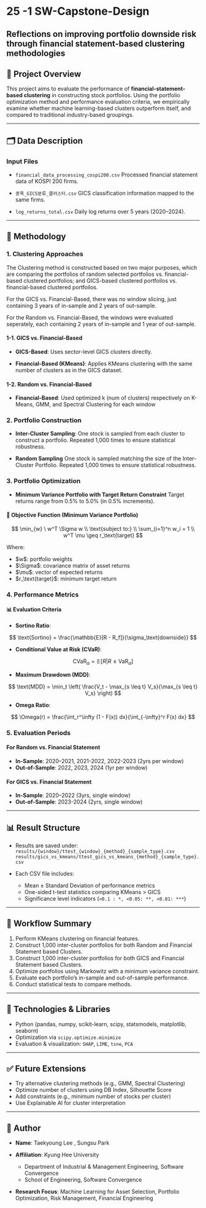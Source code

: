 # 25 -1 SW-Capstone-Design

## Reflections on improving portfolio downside risk through financial statement-based clustering methodologies

## 📌 Project Overview

This project aims to evaluate the performance of **financial-statement-based clustering** in constructing stock portfolios. Using the portfolio optimization method and performance evaluation criteria, we empirically examine whether machine learning-based clusters outperform itself, and compared to traditional industry-based groupings.

---

## 🗂️ Data Description

### Input Files

* `financial_data_processing_cospi200.csv`
  Processed financial statement data of KOSPI 200 firms.

* `종목_GICS분류_클러스터.csv`
  GICS classification information mapped to the same firms.

* `log_returns_total.csv`
  Daily log returns over 5 years (2020–2024).

---

## 🔧 Methodology

### 1. Clustering Approaches

  The Clustering method is constructed based on two major purposes, which are comparing the portfolios of random selected portfolios vs. financial-based clustered portfolios; and GICS-based clustered portfoilos vs. financial-based clustered portfoilos.

  For the GICS vs. Financial-Based, there was no window slicing, just containing 3 years of in-sample and 2 years of out-sample.

  For the Random vs. Financial-Based, the windows were evaluated seperately, each containing 2 years of in-sample and 1 year of out-sample.

#### 1-1. GICS vs. Financial-Based

* **GICS-Based**:
  Uses sector-level GICS clusters directly.

* **Financial-Based (KMeans)**:
  Applies KMeans clustering with the same number of clusters as in the GICS dataset.

#### 1-2. Random vs. Financial-Based

* **Financial-Based**:
  Used optimized k (num of clusters) respectively on K-Means, GMM, and Spectral Clustering for each window

### 2. Portfolio Construction

* **Inter-Cluster Sampling**:
  One stock is sampled from each cluster to construct a portfolio.
  Repeated 1,000 times to ensure statistical robustness.

* **Random Sampling**
  One stock is sampled matching the size of the Inter-Cluster Portfolio.
  Repeated 1,000 times to ensure statistical robustness.


### 3. Portfolio Optimization

* **Minimum Variance Portfolio with Target Return Constraint**
  Target returns range from 0.5% to 5.0% (in 0.5% increments).

#### 📐 Objective Function (Minimum Variance Portfolio)

$$
\min_{w} \ w^T \Sigma w \\
\text{subject to:} \\
\sum_{i=1}^n w_i = 1 \\
w^T \mu \geq r_\text{target}
$$

Where:

* \$w\$: portfolio weights
* \$\Sigma\$: covariance matrix of asset returns
* \$\mu\$: vector of expected returns
* \$r\_\text{target}\$: minimum target return

### 4. Performance Metrics

#### 📊 Evaluation Criteria

* **Sortino Ratio**:

$$
\text{Sortino} = \frac{\mathbb{E}[R - R_f]}{\sigma_\text{downside}}
$$

* **Conditional Value at Risk (CVaR)**:

$$
\text{CVaR}_\alpha = \mathbb{E}[R | R \leq \text{VaR}_\alpha]
$$

* **Maximum Drawdown (MDD)**:

$$
\text{MDD} = \min_t \left( \frac{V_t - \max_{s \leq t} V_s}{\max_{s \leq t} V_s} \right)
$$

* **Omega Ratio**:

$$
\Omega(r) = \frac{\int_r^\infty (1 - F(x)) dx}{\int_{-\infty}^r F(x) dx}
$$

### 5. Evaluation Periods

#### For Random vs. Financial Statement

* **In-Sample**: 2020–2021, 2021-2022, 2022-2023 (2yrs per window)
* **Out-of-Sample**: 2022, 2023, 2024 (1yr per window)

#### For GICS vs. Financial Statement

* **In-Sample**: 2020–2022 (3yrs, single window)
* **Out-of-Sample**: 2023-2024 (2yrs, single window)


---

## 📊 Result Structure

* Results are saved under:
  `results/{window}/ttest_{window}_{method}_{sample_type}.csv`
  `results/gics_vs_kmeans/ttest_gics_vs_kmeans_{method}_{sample_type}.csv`

* Each CSV file includes:

  * Mean ± Standard Deviation of performance metrics
  * One-sided t-test statistics comparing KMeans > GICS
  * Significance level indicators (`<0.1 : *, <0.05: **, <0.01: ***`)

---

## 🔁 Workflow Summary

1. Perform KMeans clustering on financial features.
2. Construct 1,000 inter-cluster portfolios for both Random and Financial Statement based Clusters.
3. Construct 1,000 inter-cluster portfolios for both GICS and Financial Statement based Clusters.
4. Optimize portfolios using Markowitz with a minimum variance constraint.
5. Evaluate each portfolio’s in-sample and out-of-sample performance.
6. Conduct statistical tests to compare methods.

---

## 🧪 Technologies & Libraries

* Python (pandas, numpy, scikit-learn, scipy, statsmodels, matplotlib, seaborn)
* Optimization via `scipy.optimize.minimize`
* Evaluation & visualization: `SHAP`, `LIME`, `tsne`, `PCA`

---

## ✅ Future Extensions

* Try alternative clustering methods (e.g., GMM, Spectral Clustering)
* Optimize number of clusters using DB Index, Silhouette Score
* Add constraints (e.g., minimum number of stocks per cluster)
* Use Explainable AI for cluster interpretation

---

## 👤 Author

* **Name**: Taekyoung Lee , Sungsu Park
* **Affiliation**: Kyung Hee University

  * Department of Industrial & Management Engineering, Software Convergence
  * School of Engineering, Software Convergence

* **Research Focus**:
  Machine Learning for Asset Selection, Portfolio Optimization, Risk Management, Financial Engineering

